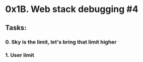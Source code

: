 # 0x1B. Web stack debugging #4
## Tasks:

### 0. Sky is the limit, let's bring that limit higher

### 1. User limit
